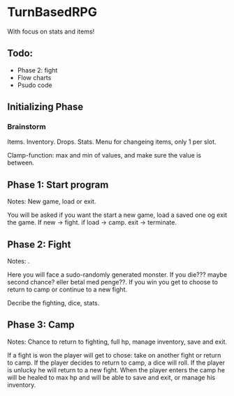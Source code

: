 # TurnBasedRPG #
With focus on stats and items!

## Todo: ##
- Phase 2: fight
- Flow charts
- Psudo code

## Initializing Phase ##

### Brainstorm ###
Items. Inventory. Drops. Stats. Menu for changeing items, only 1 per slot. 

Clamp-function: max and min of values, and make sure the value is between.

## Phase 1: Start program ##
Notes: New game, load or exit.

You will be asked if you want the start a new game, load a saved one og exit the game.
If new -> fight. if load -> camp. exit -> terminate.

## Phase 2: Fight ##
Notes: .

Here you will face a sudo-randomly generated monster. If you die??? maybe second chance? eller betal med penge??. If you win you get to choose to return to camp or continue to a new fight.

Decribe the fighting, dice, stats.

## Phase 3: Camp ##
Notes: Chance to return to fighting, full hp, manage inventory, save and exit.

If a fight is won the player will get to chose: take on another fight or return to camp. If the player decides to return to camp, a dice will roll. If the player is unlucky he will return to a new fight. 
When the player enters the camp he will be healed to max hp and will be able to save and exit, or manage his inventory.

